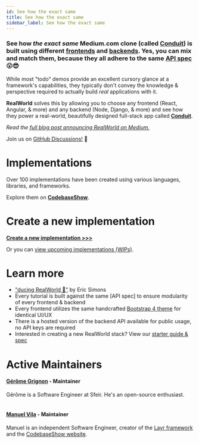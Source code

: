 ```yaml
---
id: See how the exact same
title: See how the exact same
sidebar_label: See how the exact same
---
```

### See how _the exact same_ Medium.com clone (called [Conduit](https://conduit.realworld.how)) is built using different [frontends](https://codebase.show/projects/realworld?category=frontend) and [backends](https://codebase.show/projects/realworld?category=backend). Yes, you can mix and match them, because **they all adhere to the same [API spec](https://realworld-docs.netlify.app/docs/specs/backend-specs/duction)** 😮😎

While most "todo" demos provide an excellent cursory glance at a framework's capabilities, they typically don't convey the knowledge & perspective required to actually build _real_ applications with it.

**RealWorld** solves this by allowing you to choose any frontend (React, Angular, & more) and any backend (Node, Django, & more) and see how they power a real-world, beautifully designed full-stack app called [**Conduit**](https://conduit.realworld.how).

_Read the [full blog post announcing RealWorld on Medium.](https://medium.com/@ericsimons/ducing-realworld-6016654d36b5)_

Join us on [GitHub Discussions!](https://github.com/gothinkster/realworld/discussions) 🎉

# Implementations

Over 100 implementations have been created using various languages, libraries, and frameworks.

Explore them on [**CodebaseShow**](https://codebase.show/projects/realworld).

# Create a new implementation

[**Create a new implementation >>>**](https://realworld-docs.netlify.app/docs/implementation-creation/duction)

Or you can [view upcoming implementations (WIPs)](https://github.com/gothinkster/realworld/discussions/categories/wip-implementations).

# Learn more

- ["ducing RealWorld 🙌"](https://medium.com/@ericsimons/ducing-realworld-6016654d36b5) by Eric Simons
- Every tutorial is built against the same [API spec] to ensure modularity of every frontend & backend
- Every frontend utilizes the same handcrafted [Bootstrap 4 theme](https://github.com/gothinkster/conduit-bootstrap-template) for identical UI/UX
- There is a hosted version of the backend API available for public usage, no API keys are required
- Interested in creating a new RealWorld stack? View our [starter guide & spec](https://realworld-docs.netlify.app/docs/implementation-creation/duction)

# Active Maintainers

#### [Gérôme Grignon](https://github.com/geromegrignon) - Maintainer


Gérôme is a Software Engineer at Sfeir. He's an open-source enthusiast.<br /><br />

#### [Manuel Vila](https://github.com/mvila) - Maintainer



Manuel is an independent Software Engineer, creator of the [Layr framework](https://layrjs.com) and the [CodebaseShow website](https://codebase.show/).<br /><br />

